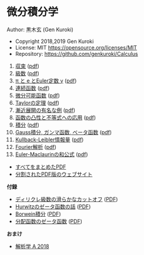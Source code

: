# 微分積分学

Author: 黒木玄 (Gen Kuroki)

* Copyright 2018,2019 Gen Kuroki
* License: MIT https://opensource.org/licenses/MIT
* Repository: https://github.com/genkuroki/Calculus

1. <a href="http://nbviewer.jupyter.org/github/genkuroki/Calculus/blob/master/01%20convergence.ipynb">収束</a> (<a href="https://genkuroki.github.io/documents/Calculus/01%20convergence.pdf">pdf</a>)
2. <a href="http://nbviewer.jupyter.org/github/genkuroki/Calculus/blob/master/02%20series.ipynb">級数</a> (<a href="https://genkuroki.github.io/documents/Calculus/02%20series.pdf">pdf</a>)
3. <a href="http://nbviewer.jupyter.org/github/genkuroki/Calculus/blob/master/03%20pi%2C%20e%2C%20and%20Euler's%20%CE%B3.ipynb">π と e とEuler定数 γ</a> (<a href="https://genkuroki.github.io/documents/Calculus/03%20pi%2C%20e%2C%20and%20Euler's%20%CE%B3.pdf">pdf</a>)
4. <a href="http://nbviewer.jupyter.org/github/genkuroki/Calculus/blob/master/04%20continous%20functions.ipynb">連続函数</a> (<a href="https://genkuroki.github.io/documents/Calculus/04%20continous%20functions.pdf">pdf</a>)
5. <a href="http://nbviewer.jupyter.org/github/genkuroki/Calculus/blob/master/05%20differentiable%20functions.ipynb">微分可能函数</a> (<a href="https://genkuroki.github.io/documents/Calculus/05%20differentiable%20functions.pdf">pdf</a>)
6. <a href="http://nbviewer.jupyter.org/github/genkuroki/Calculus/blob/master/06%20Taylor%27s%20theorems.ipynb">Taylorの定理</a> (<a href="https://genkuroki.github.io/documents/Calculus/06%20Taylor%27s%20theorems.pdf">pdf</a>)
7. <a href="http://nbviewer.jupyter.org/github/genkuroki/Calculus/blob/master/07%20example%20of%20asymptotic%20expansion.ipynb">漸近展開の有名な例</a> (<a href="https://genkuroki.github.io/documents/Calculus/07%20example%20of%20asymptotic%20expansion.pdf">pdf</a>)
8. <a href="http://nbviewer.jupyter.org/github/genkuroki/Calculus/blob/master/08%20convexity.ipynb">函数の凸性と不等式への応用</a> (<a href="https://genkuroki.github.io/documents/Calculus/08%20convexity.pdf">pdf</a>)
9. <a href="http://nbviewer.jupyter.org/github/genkuroki/Calculus/blob/master/09%20integration.ipynb">積分</a> (<a href="https://genkuroki.github.io/documents/Calculus/09%20integration.pdf">pdf</a>)
10. <a href="http://nbviewer.jupyter.org/github/genkuroki/Calculus/blob/master/10%20Gauss%2C%20Gamma%2C%20Beta.ipynb">Gauss積分, ガンマ函数, ベータ函数</a> (<a href="https://genkuroki.github.io/documents/Calculus/10%20Gauss%2C%20Gamma%2C%20Beta.pdf">pdf</a>)
11. <a href="http://nbviewer.jupyter.org/github/genkuroki/Calculus/blob/master/11%20Kullback-Leibler%20information.ipynb">Kullback-Leibler情報量</a> (<a href="https://genkuroki.github.io/documents/Calculus/11%20Kullback-Leibler%20information.pdf">pdf</a>)
12. <a href="http://nbviewer.jupyter.org/github/genkuroki/Calculus/blob/master/12%20Fourier%20analysis.ipynb">Fourier解析</a> (<a href="https://genkuroki.github.io/documents/Calculus/12%20Fourier%20analysis.pdf">pdf</a>)
13. <a href="http://nbviewer.jupyter.org/github/genkuroki/Calculus/blob/master/13%20Euler-Maclaurin%20summation%20formula.ipynb">Euler-Maclaurinの和公式</a> (<a href="https://genkuroki.github.io/documents/Calculus/13%20Euler-Maclaurin%20summation%20formula.pdf">pdf</a>)

* <a href="https://genkuroki.github.io/documents/Calculus/Calculus.pdf">すべてをまとめたPDF</a>
* <a href="https://genkuroki.github.io/documents/Calculus">分割されたPDF版のウェブサイト</a>

**付録**

* <a href="http://nbviewer.jupyter.org/github/genkuroki/Calculus/blob/master/A01%20Smooth%20cutoff%20of%20Dirichlet%20series.ipynb">ディリクレ級数の滑らかなカットオフ</a> (<a href="https://genkuroki.github.io/documents/Calculus/A01%20Smooth%20cutoff%20of%20Dirichlet%20series.pdf">PDF</a>)
* <a href="http://nbviewer.jupyter.org/github/genkuroki/Calculus/blob/master/A02%20Hurwitz%20zeta%20function.ipynb">Hurwitzのゼータ函数の話</a> (<a href="https://genkuroki.github.io/documents/Calculus/A02%20Hurwitz%20zeta%20function.pdf">PDF</a>)
* <a href="http://nbviewer.jupyter.org/github/genkuroki/Calculus/blob/master/A03%20Borwein%20integral.ipynb">Borwein積分</a> (<a href="https://genkuroki.github.io/documents/Calculus/A03%20Borwein%20integral.pdf">PDF</a>)
* <a href="http://nbviewer.jupyter.org/github/genkuroki/Calculus/blob/master/A04%20zeta%20functions%20of%20partition%20functions.ipynb">分配函数のゼータ函数</a> (<a href="https://genkuroki.github.io/documents/Calculus/A04%20zeta%20functions%20of%20partition%20functions.pdf">PDF</a>)

**おまけ**

* <a href="http://nbviewer.jupyter.org/github/genkuroki/Calculus/blob/master/Analysis%20A%202018.ipynb">解析学 A 2018</a>
